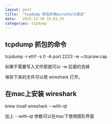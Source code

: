 ```yaml
---
layout: post
title:  "tcpdump 抓包并用wireshark调试"
date:   2015-12-30 15:01:25
categories: tcpdump
---
```

## tcpdump 抓包的命令

tcpdump -i eth1 -s 0 -A port 2223 -w ~/tcpraw.cap


如果不需要写入文件那就可以  -w 后面的去掉

保存下来的文件可以用 wireshark 打开。

## 在mac上安装 wireshark

brew insall wireshark --with-qt  

加上 --with-qt 参数可以在mac下使用图形界面
